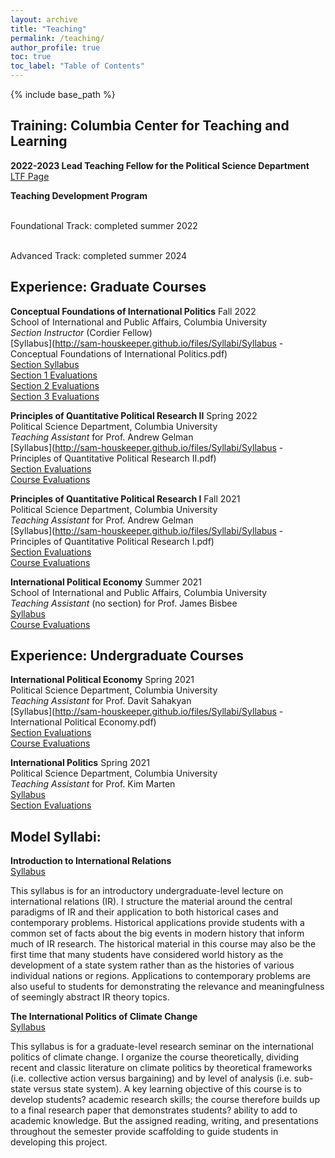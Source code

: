 ```yaml
---
layout: archive
title: "Teaching"
permalink: /teaching/
author_profile: true
toc: true
toc_label: "Table of Contents"
---
```

{% include base_path %}

<!-- I describe my approach to pedagogy in my [Teaching Statement](http://sam-houskeeper.github.io/files/Teaching_Statement.pdf) and illustrate it in the following course syllabi that I have designed. Below, you can find an outline of my teaching training and experience. -->
## Training: Columbia Center for Teaching and Learning

**2022-2023 Lead Teaching Fellow for the Political Science Department**
<br>[LTF Page](https://ctl.columbia.edu/graduate-instructors/opportunities-for-graduate-students/lead-teaching-fellows/2022-3/)
<!-- *	Designed and led two pedagogy workshops for teaching assistants-->
<!-- 	*	''Teaching Writing and Content at the Same Time''-->
<!-- 	*	''The Basics of Inclusive Teaching''-->
<!-- *	Acted as liaison between the political science department and the CTL-->
<!-- 	*	Began a yearly teaching needs assessment in the department-->
<!-- 	*	Recruited department-members for CTL events and programs-->
<!-- *	Attended pedagogy workshops by other teaching fellows-->
<!-- *	Compiled a year-end report on progress over the year and plans made for the future-->

**Teaching Development Program**

<br>Foundational Track: completed summer 2022
<!-- *	Completed the CTL Essentials of Teaching and Learning courses-->
<!-- *	Completed CTL courses on expectations, rubrics, and learning processes-->
<!-- *	Engaged in microteaching exercises with a CTL supervisor-->
<!-- *	Wrote critical reflections after each course and exercise to build knowledge-->
<br>Advanced Track: completed summer 2024
<!-- *	Completed CTL courses on inclusive teaching and beyond participation-->
<!-- *	Performed teaching observations of faculty and peers-->
<!-- *	Received a CTL teaching observation and met to discuss report-->
<!-- *	Wrote critical reflections after each course and exercise to build knowledge-->




## Experience: Graduate Courses

**Conceptual Foundations of International Politics** Fall 2022
<br>School of International and Public Affairs, Columbia University
<br>*Section Instructor* (Cordier Fellow)
<br>[Syllabus](http://sam-houskeeper.github.io/files/Syllabi/Syllabus - Conceptual Foundations of International Politics.pdf)
<br>[Section Syllabus](http://sam-houskeeper.github.io/files/Syllabi/CF_Section_Policy_Sheet.pdf)
<br>[Section 1 Evaluations](http://sam-houskeeper.github.io/files/Evaluations/TA_Evaluations_CF_1.pdf)
<br>[Section 2 Evaluations](http://sam-houskeeper.github.io/files/Evaluations/TA_Evaluations_CF_2.pdf)
<br>[Section 3 Evaluations](http://sam-houskeeper.github.io/files/Evaluations/TA_Evaluations_CF_3.pdf)
<!-- *	Taught three weekly two-hour sections-->
<!-- *	Collaborated on lecture and section plans-->
<!-- *	Collaborated on midterm and final exam questions-->
<!-- *	Held twice weekly office hours-->
<!-- *	Graded and provided detailed feedback on midterm and final exams-->

**Principles of Quantitative Political Research II** Spring 2022
<br>Political Science Department, Columbia University
<br>*Teaching Assistant* for Prof. Andrew Gelman
<br>[Syllabus](http://sam-houskeeper.github.io/files/Syllabi/Syllabus - Principles of Quantitative Political Research II.pdf)
<br>[Section Evaluations](http://sam-houskeeper.github.io/files/Evaluations/TA_Evaluations_QuantII_Section.pdf)
<br>[Course Evaluations](http://sam-houskeeper.github.io/files/Evaluations/TA_Evaluations_QuantII_Class.pdf)
<!-- *	Taught two weekly sections-->
<!-- *	Taught a final exam review meeting-->
<!-- *	Guest lectured while professor was away-->
<!-- *	Collaborated on writing the final exam-->
<!-- *	Held frequent office hours by appointment-->
<!-- *	Managed course?s shared question and discussion document-->
<!-- *	Graded and provided detailed feedback on homework-->

**Principles of Quantitative Political Research I** Fall 2021
<br>Political Science Department, Columbia University
<br>*Teaching Assistant* for Prof. Andrew Gelman
<br>[Syllabus](http://sam-houskeeper.github.io/files/Syllabi/Syllabus - Principles of Quantitative Political Research I.pdf)
<br>[Section Evaluations](http://sam-houskeeper.github.io/files/Evaluations/TA_Evaluations_QuantI_Section.pdf)
<br>[Course Evaluations](http://sam-houskeeper.github.io/files/Evaluations/TA_Evaluations_QuantI_Class.pdf)
<!-- *	Taught two weekly sections-->
<!-- *	Taught a final exam review meeting-->
<!-- *	Collaborated on writing the final exam-->
<!-- *	Held frequent office hours by appointment-->
<!-- *	Managed course?s shared question and discussion board online-->
<!-- *	Graded and provided detailed feedback on homework-->

**International Political Economy** Summer 2021
<br>School of International and Public Affairs, Columbia University
<br>*Teaching Assistant* (no section) for Prof. James Bisbee
<br>[Syllabus](http://sam-houskeeper.github.io/files/Syllabi/syllabus_IPE_summer.pdf)
<br>[Course Evaluations](http://sam-houskeeper.github.io/files/Evaluations/TA_Evaluations_SummerIPE_Class_redacted.pdf)
<!-- *	Held frequent office hours by appointment-->
<!-- *	Graded and provided detailed feedback on homework and exams-->




## Experience: Undergraduate Courses

**International Political Economy** Spring 2021
<br>Political Science Department, Columbia University
<br>*Teaching Assistant* for Prof. Davit Sahakyan
<br>[Syllabus](http://sam-houskeeper.github.io/files/Syllabi/Syllabus - International Political Economy.pdf)
<br>[Section Evaluations](http://sam-houskeeper.github.io/files/Evaluations/TA_Evaluations_IPE_Section.pdf)
<br>[Course Evaluations](http://sam-houskeeper.github.io/files/Evaluations/TA_Evaluations_IPE_Class_redacted.pdf)
<!-- *	Held frequent office hours by appointment-->
<!-- *	Assisted professor during lecture by moderating questions-->
<!-- *	Managed course?s shared question and discussion board online-->
<!-- *	Graded and provided detailed feedback on homework and exams-->

**International Politics** Spring 2021
<br>Political Science Department, Columbia University
<br>*Teaching Assistant* for Prof. Kim Marten
<br>[Syllabus](http://sam-houskeeper.github.io/files/Syllabi/Syllabus_International_Politics.pdf)
<br>[Section Evaluations](http://sam-houskeeper.github.io/files/Evaluations/TA_Evaluations_International_Politics_Section.pdf)
<!-- *	Taught two weekly sections-->
<!-- *	Held weekly office hours-->
<!-- *	Assisted professor during lecture by moderating questions-->
<!-- *	Graded and provided detailed feedback on homework and exams-->




## Model Syllabi:

**Introduction to International Relations**
<br>[Syllabus](http://sam-houskeeper.github.io/files/Houskeeper_Undergrad_IR_Syllabus.pdf)

This syllabus is for an introductory undergraduate-level lecture on international relations (IR). I structure the material around the central paradigms of IR and their application to both historical cases and contemporary problems. Historical applications provide students with a common set of facts about the big events in modern history that inform much of IR research. The historical material in this course may also be the first time that many students have considered world history as the development of a state system rather than as the histories of various individual nations or regions. Applications to contemporary problems are also useful to students for demonstrating the relevance and meaningfulness of seemingly abstract IR theory topics.

**The International Politics of Climate Change**
<br>[Syllabus](http://sam-houskeeper.github.io/files/Houskeeper_Grad_CC_Syllabus.pdf)

This syllabus is for a graduate-level research seminar on the international politics of climate change. I organize the course theoretically, dividing recent and classic literature on climate politics by theoretical frameworks (i.e. collective action versus bargaining) and by level of analysis (i.e. sub-state versus state system). A key learning objective of this course is to develop students? academic research skills; the course therefore builds up to a final research paper that demonstrates students? ability to add to academic knowledge. But the assigned reading, writing, and presentations throughout the semester provide scaffolding to guide students in developing this project.

